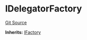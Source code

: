 # IDelegatorFactory
[Git Source](https://github.com/symbioticfi/core/blob/72d444d21da2b07516bb08def1e4b57d35cf27c3/src/interfaces/IDelegatorFactory.sol)

**Inherits:**
[IFactory](/Users/andreikorokhov/symbiotic/core/docs/autogen/src/src/interfaces/common/IFactory.sol/interface.IFactory.md)



